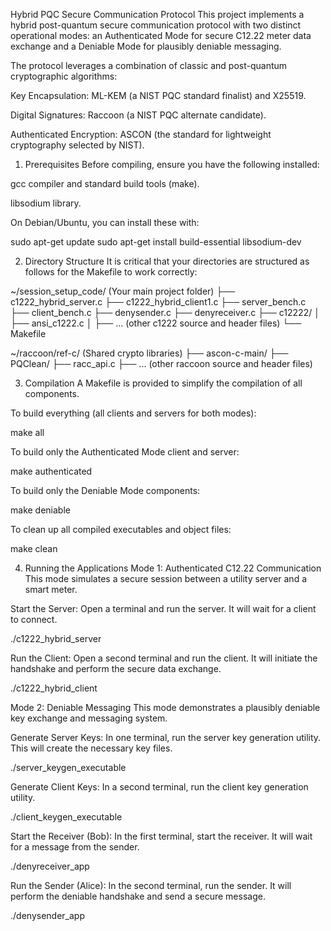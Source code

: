 Hybrid PQC Secure Communication Protocol
This project implements a hybrid post-quantum secure communication protocol with two distinct operational modes: an Authenticated Mode for secure C12.22 meter data exchange and a Deniable Mode for plausibly deniable messaging.

The protocol leverages a combination of classic and post-quantum cryptographic algorithms:

Key Encapsulation: ML-KEM (a NIST PQC standard finalist) and X25519.

Digital Signatures: Raccoon (a NIST PQC alternate candidate).

Authenticated Encryption: ASCON (the standard for lightweight cryptography selected by NIST).

1. Prerequisites
Before compiling, ensure you have the following installed:

gcc compiler and standard build tools (make).

libsodium library.

On Debian/Ubuntu, you can install these with:

sudo apt-get update
sudo apt-get install build-essential libsodium-dev

2. Directory Structure
It is critical that your directories are structured as follows for the Makefile to work correctly:

~/session_setup_code/  (Your main project folder)
├── c1222_hybrid_server.c
├── c1222_hybrid_client1.c
├── server_bench.c
├── client_bench.c
├── denysender.c
├── denyreceiver.c
├── c12222/
│   ├── ansi_c1222.c
│   ├── ... (other c1222 source and header files)
└── Makefile

~/raccoon/ref-c/          (Shared crypto libraries)
├── ascon-c-main/
├── PQClean/
├── racc_api.c
├── ... (other raccoon source and header files)

3. Compilation
A Makefile is provided to simplify the compilation of all components.

To build everything (all clients and servers for both modes):

make all

To build only the Authenticated Mode client and server:

make authenticated

To build only the Deniable Mode components:

make deniable

To clean up all compiled executables and object files:

make clean

4. Running the Applications
Mode 1: Authenticated C12.22 Communication
This mode simulates a secure session between a utility server and a smart meter.

Start the Server: Open a terminal and run the server. It will wait for a client to connect.

./c1222_hybrid_server

Run the Client: Open a second terminal and run the client. It will initiate the handshake and perform the secure data exchange.

./c1222_hybrid_client

Mode 2: Deniable Messaging
This mode demonstrates a plausibly deniable key exchange and messaging system.

Generate Server Keys: In one terminal, run the server key generation utility. This will create the necessary key files.

./server_keygen_executable

Generate Client Keys: In a second terminal, run the client key generation utility.

./client_keygen_executable

Start the Receiver (Bob): In the first terminal, start the receiver. It will wait for a message from the sender.

./denyreceiver_app

Run the Sender (Alice): In the second terminal, run the sender. It will perform the deniable handshake and send a secure message.

./denysender_app

